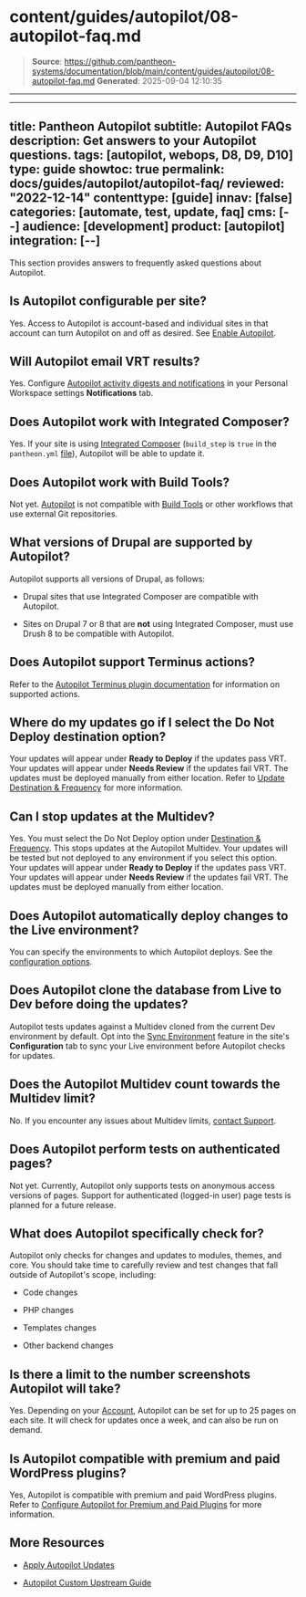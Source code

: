 # content/guides/autopilot/08-autopilot-faq.md

> **Source**: https://github.com/pantheon-systems/documentation/blob/main/content/guides/autopilot/08-autopilot-faq.md
> **Generated**: 2025-09-04 12:10:35

---

---
title: Pantheon Autopilot
subtitle: Autopilot FAQs
description: Get answers to your Autopilot questions.
tags: [autopilot, webops, D8, D9, D10]
type: guide
showtoc: true
permalink: docs/guides/autopilot/autopilot-faq/
reviewed: "2022-12-14"
contenttype: [guide]
innav: [false]
categories: [automate, test, update, faq]
cms: [--]
audience: [development]
product: [autopilot]
integration: [--]
---

This section provides answers to frequently asked questions about Autopilot.

## Is Autopilot configurable per site?

Yes. Access to Autopilot is account-based and individual sites in that account can turn Autopilot on and off as desired. See [Enable Autopilot](/guides/autopilot/enable-autopilot).

## Will Autopilot email VRT results?

Yes. Configure [Autopilot activity digests and notifications](/guides/autopilot/enable-autopilot/#enable-autopilot-email-notifications) in your Personal Workspace settings **Notifications** tab.

## Does Autopilot work with Integrated Composer?

Yes. If your site is using [Integrated Composer](/guides/integrated-composer) (`build_step` is `true` in the `pantheon.yml` [file](/pantheon-yml)), Autopilot will be able to update it.

## Does Autopilot work with Build Tools?

Not yet. [Autopilot](/guides/autopilot) is not compatible with [Build Tools](/guides/build-tools/) or other workflows that use external Git repositories.

## What versions of Drupal are supported by Autopilot?

Autopilot supports all versions of Drupal, as follows:

- Drupal sites that use Integrated Composer are compatible with Autopilot.

- Sites on Drupal 7 or 8 that are **not** using Integrated Composer, must use Drush 8 to be compatible with Autopilot.


## Does Autopilot support Terminus actions?

Refer to the [Autopilot Terminus plugin documentation](https://github.com/pantheon-systems/terminus-autopilot-plugin#readme) for information on supported actions.

## Where do my updates go if I select the Do Not Deploy destination option?

Your updates will appear under **Ready to Deploy** if the updates pass VRT. Your updates will appear under **Needs Review** if the updates fail VRT. The updates must be deployed manually from either location. Refer to [Update Destination & Frequency](/guides/autopilot/enable-autopilot/#update-destination--frequency) for more information.

## Can I stop updates at the Multidev?

Yes. You must select the Do Not Deploy option under [Destination & Frequency](/guides/autopilot/enable-autopilot/#update-destination--frequency). This stops updates at the Autopilot Multidev. Your updates will be tested but not deployed to any environment if you select this option. Your updates will appear under **Ready to Deploy** if the updates pass VRT. Your updates will appear under **Needs Review** if the updates fail VRT. The updates must be deployed manually from either location.

## Does Autopilot automatically deploy changes to the Live environment?

You can specify the environments to which Autopilot deploys. See the [configuration options](/guides/autopilot/enable-autopilot).

## Does Autopilot clone the database from Live to Dev before doing the updates?

Autopilot tests updates against a Multidev cloned from the current Dev environment by default. Opt into the [Sync Environment](/guides/autopilot/enable-autopilot/#schedule) feature in the site's **Configuration** tab to sync your Live environment before Autopilot checks for updates.

## Does the Autopilot Multidev count towards the Multidev limit?

No. If you encounter any issues about Multidev limits, [contact Support](/guides/support/contact-support).

## Does Autopilot perform tests on authenticated pages?

Not yet. Currently, Autopilot only supports tests on anonymous access versions of pages. Support for authenticated (logged-in user) page tests is planned for a future release.

## What does Autopilot specifically check for?

Autopilot only checks for changes and updates to modules, themes, and core. You should take time to carefully review and test changes that fall outside of Autopilot's scope, including:

- Code changes

- PHP changes

- Templates changes

- Other backend changes

## Is there a limit to the number screenshots Autopilot will take?

Yes. Depending on your [Account](/guides/support#support-features-and-response-times), Autopilot can be set for up to 25 pages on each site. It will check for updates once a week, and can also be run on demand.

## Is Autopilot compatible with premium and paid WordPress plugins?

Yes, Autopilot is compatible with premium and paid WordPress plugins. Refer to [Configure Autopilot for Premium and Paid Plugins](/guides/autopilot/enable-autopilot/#configure-autopilot-for-premium-and-paid-plugins) for more information.

## More Resources

- [Apply Autopilot Updates](/guides/autopilot/apply-updates)

- [Autopilot Custom Upstream Guide](/guides/autopilot-custom-upstream)
